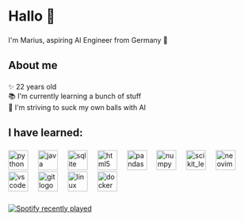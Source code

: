 <h1 align="left">Hallo 👋</h1>

###

<p align="left">I'm Marius, aspiring AI Engineer from Germany 🤖</p>

###

<h2 align="left">About me</h2>

###

<p align="left">✨ 22 years old<br>📚 I'm currently learning a bunch of stuff<br>🎯 I'm striving to suck my own balls with AI </p>

###

<h2 align="left">I have learned:</h2>

###

<div align="left">
  <img src="https://cdn.jsdelivr.net/gh/devicons/devicon/icons/python/python-original.svg" height="40" alt="python logo" title="Python"/>
  <img width="12" />
  <img src="https://cdn.jsdelivr.net/gh/devicons/devicon/icons/java/java-original.svg" height="40" alt="java logo" title="Java"/>
  <img width="12" />
  <img src="https://cdn.jsdelivr.net/gh/devicons/devicon/icons/sqlite/sqlite-original.svg" height="40" alt="sqlite logo" title="SQLite"/>
  <img width="12" />
  <img src="https://cdn.jsdelivr.net/gh/devicons/devicon/icons/html5/html5-original.svg" height="40" alt="html5 logo" title="HTML5"/>
  <img width="12" />
  <img src="https://cdn.jsdelivr.net/gh/devicons/devicon/icons/pandas/pandas-original.svg" height="40" alt="pandas logo" title="Pandas"/>
  <img width="12" />
  <img src="https://cdn.jsdelivr.net/gh/devicons/devicon/icons/numpy/numpy-original.svg" height="40" alt="numpy logo" title="NumPy"/>
  <img width="12" />
  <img src="https://upload.wikimedia.org/wikipedia/commons/0/05/Scikit_learn_logo_small.svg" alt="scikit_learn" width="40" height="40" title="Scikit-Learn"/>
  <img width="12" />
  <img src="https://cdn.simpleicons.org/neovim/57A143" height="40" alt="neovim logo" title="Neovim"/>
  <img width="12" />
  <img src="https://cdn.jsdelivr.net/gh/devicons/devicon/icons/vscode/vscode-original.svg" height="40" alt="vscode logo" title="VS Code"/>
  <img width="12" />
  <img src="https://cdn.jsdelivr.net/gh/devicons/devicon/icons/git/git-original.svg" height="40" alt="git logo" title="Git"/>
  <img width="12" />
  <img src="https://cdn.jsdelivr.net/gh/devicons/devicon/icons/linux/linux-original.svg" height="40" alt="linux logo" title="Linux"/>
  <img width="12" />
  <img src="https://cdn.jsdelivr.net/gh/devicons/devicon/icons/docker/docker-original.svg" height="40" alt="docker logo" title="Docker"/>
</div>

###

<div align="left">
  <a href="https://open.spotify.com/user/gonnarxpeyou">
    <img src="https://spotify-recently-played-readme.vercel.app/api?user=gonnarxpeyou&count=5&unique=true" alt="Spotify recently played"  />
  </a>
</div>
